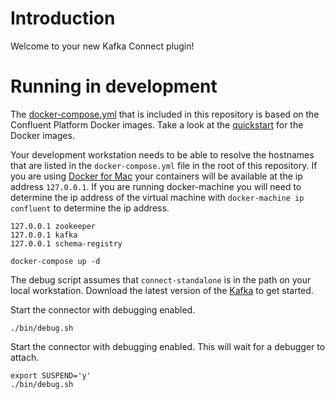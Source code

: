 # Introduction

Welcome to your new Kafka Connect plugin!

# Running in development


The [docker-compose.yml](docker-compose.yml) that is included in this repository is based on the Confluent Platform Docker
images. Take a look at the [quickstart](http://docs.confluent.io/current/cp-docker-images/docs/quickstart.html#getting-started-with-docker-client)
for the Docker images.

Your development workstation needs to be able to resolve the hostnames that are listed in the `docker-compose.yml`
file in the root of this repository. If you are using [Docker for Mac](https://docs.docker.com/v17.12/docker-for-mac/install/)
your containers will be available at the ip address `127.0.0.1`. If you are running docker-machine
you will need to determine the ip address of the virtual machine with `docker-machine ip confluent`
to determine the ip address.

```
127.0.0.1 zookeeper
127.0.0.1 kafka
127.0.0.1 schema-registry
```


```
docker-compose up -d
```


The debug script assumes that `connect-standalone` is in the path on your local workstation. Download
the latest version of the [Kafka](https://www.confluent.io/download/) to get started.


Start the connector with debugging enabled.

```
./bin/debug.sh
```

Start the connector with debugging enabled. This will wait for a debugger to attach.

```
export SUSPEND='y'
./bin/debug.sh
```
